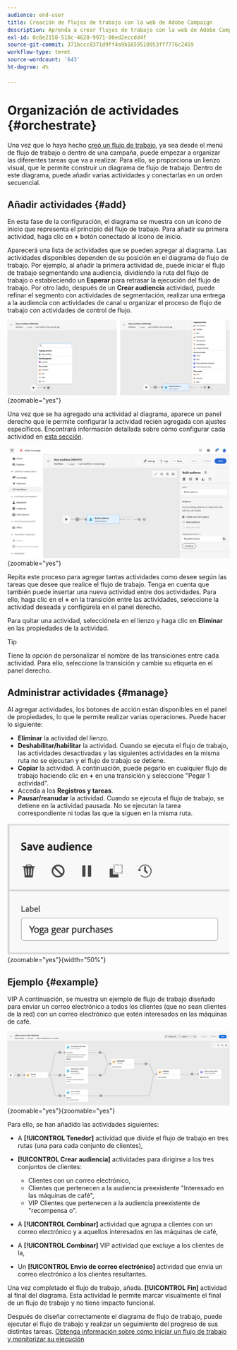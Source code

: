 ```yaml
---
audience: end-user
title: Creación de flujos de trabajo con la web de Adobe Campaign
description: Aprenda a crear flujos de trabajo con la web de Adobe Campaign
exl-id: 0c8e2158-518c-4620-9971-00ed2eccdd4f
source-git-commit: 371bccc8371d9ff4a9b1659510953ff7776c2459
workflow-type: tm+mt
source-wordcount: '643'
ht-degree: 4%

---
```


# Organización de actividades {#orchestrate}

Una vez que lo haya hecho [creó un flujo de trabajo](create-workflow.md), ya sea desde el menú de flujo de trabajo o dentro de una campaña, puede empezar a organizar las diferentes tareas que va a realizar. Para ello, se proporciona un lienzo visual, que le permite construir un diagrama de flujo de trabajo. Dentro de este diagrama, puede añadir varias actividades y conectarlas en un orden secuencial.

## Añadir actividades {#add}

En esta fase de la configuración, el diagrama se muestra con un icono de inicio que representa el principio del flujo de trabajo. Para añadir su primera actividad, haga clic en **+** botón conectado al icono de inicio.

Aparecerá una lista de actividades que se pueden agregar al diagrama. Las actividades disponibles dependen de su posición en el diagrama de flujo de trabajo. Por ejemplo, al añadir la primera actividad de, puede iniciar el flujo de trabajo segmentando una audiencia, dividiendo la ruta del flujo de trabajo o estableciendo un **Esperar** para retrasar la ejecución del flujo de trabajo. Por otro lado, después de un **Crear audiencia** actividad, puede refinar el segmento con actividades de segmentación, realizar una entrega a la audiencia con actividades de canal u organizar el proceso de flujo de trabajo con actividades de control de flujo.

![](assets/workflow-start.png){zoomable=&quot;yes&quot;}

Una vez que se ha agregado una actividad al diagrama, aparece un panel derecho que le permite configurar la actividad recién agregada con ajustes específicos. Encontrará información detallada sobre cómo configurar cada actividad en [esta sección](activities/about-activities.md).

![](assets/workflow-configure-activities.png){zoomable=&quot;yes&quot;}

Repita este proceso para agregar tantas actividades como desee según las tareas que desee que realice el flujo de trabajo. Tenga en cuenta que también puede insertar una nueva actividad entre dos actividades. Para ello, haga clic en el **+** en la transición entre las actividades, seleccione la actividad deseada y configúrela en el panel derecho.

Para quitar una actividad, selecciónela en el lienzo y haga clic en **Eliminar** en las propiedades de la actividad.

>[!TIP]
>
>Tiene la opción de personalizar el nombre de las transiciones entre cada actividad. Para ello, seleccione la transición y cambie su etiqueta en el panel derecho.

## Administrar actividades {#manage}

Al agregar actividades, los botones de acción están disponibles en el panel de propiedades, lo que le permite realizar varias operaciones. Puede hacer lo siguiente:

* **Eliminar** la actividad del lienzo.
* **Deshabilitar/habilitar** la actividad. Cuando se ejecuta el flujo de trabajo, las actividades desactivadas y las siguientes actividades en la misma ruta no se ejecutan y el flujo de trabajo se detiene.
* **Copiar** la actividad. A continuación, puede pegarlo en cualquier flujo de trabajo haciendo clic en **+** en una transición y seleccione &quot;Pegar 1 actividad&quot;.
* Acceda a los **Registros y tareas**.
* **Pausar/reanudar** la actividad. Cuando se ejecuta el flujo de trabajo, se detiene en la actividad pausada. No se ejecutan la tarea correspondiente ni todas las que la siguen en la misma ruta.

![](assets/activity-action.png){zoomable=&quot;yes&quot;}{width="50%"}

## Ejemplo {#example}

VIP A continuación, se muestra un ejemplo de flujo de trabajo diseñado para enviar un correo electrónico a todos los clientes (que no sean clientes de la red) con un correo electrónico que estén interesados en las máquinas de café.

![](assets/workflow-example.png){zoomable=&quot;yes&quot;}{zoomable=&quot;yes&quot;}

Para ello, se han añadido las actividades siguientes:

* A **[!UICONTROL Tenedor]** actividad que divide el flujo de trabajo en tres rutas (una para cada conjunto de clientes),
* **[!UICONTROL Crear audiencia]** actividades para dirigirse a los tres conjuntos de clientes:

   * Clientes con un correo electrónico,
   * Clientes que pertenecen a la audiencia preexistente &quot;Interesado en las máquinas de café&quot;,
   * VIP Clientes que pertenecen a la audiencia preexistente de &quot;recompensa o&quot;.

* A **[!UICONTROL Combinar]** actividad que agrupa a clientes con un correo electrónico y a aquellos interesados en las máquinas de café,
* A **[!UICONTROL Combinar]** VIP actividad que excluye a los clientes de la,
* Un **[!UICONTROL Envío de correo electrónico]** actividad que envía un correo electrónico a los clientes resultantes.

Una vez completado el flujo de trabajo, añada. **[!UICONTROL Fin]** actividad al final del diagrama. Esta actividad le permite marcar visualmente el final de un flujo de trabajo y no tiene impacto funcional.

Después de diseñar correctamente el diagrama de flujo de trabajo, puede ejecutar el flujo de trabajo y realizar un seguimiento del progreso de sus distintas tareas. [Obtenga información sobre cómo iniciar un flujo de trabajo y monitorizar su ejecución](start-monitor-workflows.md)

